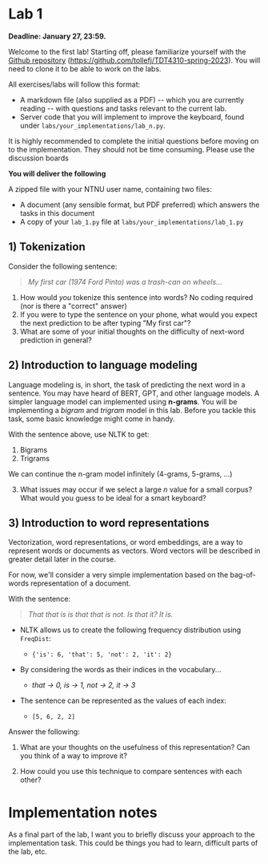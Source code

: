 # Lab 1
**Deadline: January 27, 23:59.**

Welcome to the first lab! Starting off, please familiarize yourself with the [Github repository](https://github.com/tollefj/TDT4310-spring-2023) (https://github.com/tollefj/TDT4310-spring-2023). You will need to clone it to be able to work on the labs.

All exercises/labs will follow this format:

- A markdown file (also supplied as a PDF) -- which you are currently reading -- with questions and tasks relevant to the current lab.
- Server code that you will implement to improve the keyboard, found under `labs/your_implementations/lab_n.py`.

It is highly recommended to complete the initial questions before moving on to the implementation. They should not be time consuming. Please use the discussion boards

**You will deliver the following**

A zipped file with your NTNU user name, containing two files:

- A document (any sensible format, but PDF preferred) which answers the tasks in this document
- A copy of your `lab_1.py` file at `labs/your_implementations/lab_1.py`

## 1) Tokenization

Consider the following sentence:

>*My first car (1974 Ford Pinto) was a trash-can on wheels...*

1. How would *you* tokenize this sentence into words? No coding required (nor is there a "correct" answer)
2. If you were to type the sentence on your phone, what would you expect the next prediction to be after typing "My first car"?
3. What are some of your initial thoughts on the difficulty of next-word prediction in general?

## 2) Introduction to language modeling
Language modeling is, in short, the task of predicting the next word in a sentence. You may have heard of BERT, GPT, and other language models. A simpler language model can implemented using **n-grams**. You will be implementing a *bigram* and *trigram* model in this lab. Before you tackle this task, some basic knowledge might come in handy.

With the sentence above, use NLTK to get:

1. Bigrams
2. Trigrams

We can continue the n-gram model infinitely (4-grams, 5-grams, ...)

3. What issues may occur if we select a large $n$ value for a small corpus? What would you guess to be ideal for a smart keyboard?

## 3) Introduction to word representations
Vectorization, word representations, or word embeddings, are a way to represent words or documents as vectors. Word vectors will be described in greater detail later in the course. 

For now, we'll consider a very simple implementation based on the bag-of-words representation of a document.

With the sentence:

>*That that is is that that is not. Is that it? It is.*

- NLTK allows us to create the following frequency distribution using `FreqDist`:
  - `{'is': 6, 'that': 5, 'not': 2, 'it': 2}`

- By considering the words as their indices in the vocabulary...
  - *that $\rightarrow$ 0, is $\rightarrow$ 1, not $\rightarrow$ 2, it $\rightarrow$ 3*

- The sentence can be represented as the values of each index:
  - `[5, 6, 2, 2]`
  

Answer the following:

1. What are your thoughts on the usefulness of this representation? Can you think of a way to improve it?

2. How could you use this technique to compare sentences with each other?


# Implementation notes
As a final part of the lab, I want you to briefly discuss your approach to the implementation task. This could be things you had to learn, difficult parts of the lab, etc.